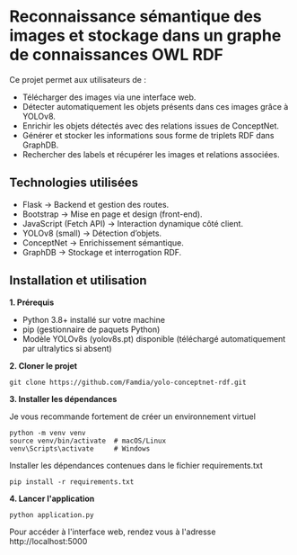 # Reconnaissance sémantique des images et stockage dans un graphe de connaissances OWL RDF

Ce projet permet aux utilisateurs de :

- Télécharger des images via une interface web. 
- Détecter automatiquement les objets présents dans ces images grâce à YOLOv8. 
- Enrichir les objets détectés avec des relations issues de ConceptNet. 
- Générer et stocker les informations sous forme de triplets RDF dans GraphDB. 
- Rechercher des labels et récupérer les images et relations associées.

## Technologies utilisées

* Flask → Backend et gestion des routes.
* Bootstrap → Mise en page et design (front-end).
* JavaScript (Fetch API) → Interaction dynamique côté client.
* YOLOv8 (small) → Détection d’objets.
* ConceptNet → Enrichissement sémantique.
* GraphDB → Stockage et interrogation RDF.

## Installation et utilisation

**1. Prérequis**

* Python 3.8+ installé sur votre machine
* pip (gestionnaire de paquets Python)
* Modèle YOLOv8s (yolov8s.pt) disponible (téléchargé automatiquement par ultralytics si absent)

**2. Cloner le projet**

```
git clone https://github.com/Famdia/yolo-conceptnet-rdf.git
```

**3. Installer les dépendances**

Je vous recommande fortement de créer un environnement virtuel 

```
python -m venv venv
source venv/bin/activate  # macOS/Linux
venv\Scripts\activate     # Windows
```

Installer les dépendances contenues dans le fichier requirements.txt

```
pip install -r requirements.txt
```

**4. Lancer l'application**

```
python application.py
```

Pour accéder à l'interface web, rendez vous à l'adresse http://localhost:5000

